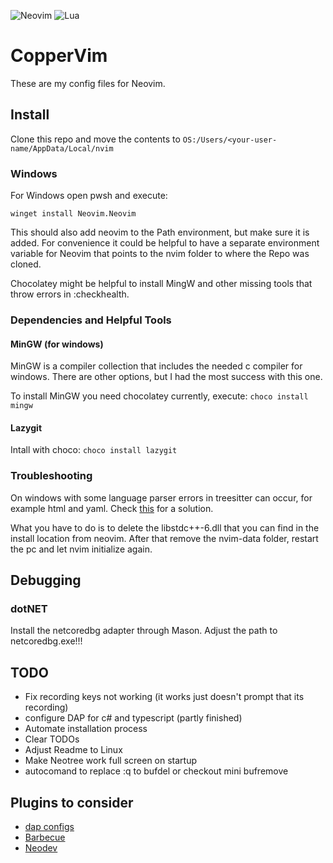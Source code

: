 ![Neovim](https://img.shields.io/badge/NeoVim-%2357A143.svg?&style=for-the-badge&logo=neovim&logoColor=white)
![Lua](https://img.shields.io/badge/lua-%232C2D72.svg?style=for-the-badge&logo=lua&logoColor=white)

# CopperVim

These are my config files for Neovim.

## Install

Clone this repo and move the contents to ```OS:/Users/<your-user-name/AppData/Local/nvim```

### Windows

For Windows open pwsh and execute:
```pwsh
winget install Neovim.Neovim
```

This should also add neovim to the Path environment, but make sure it is added.
For convenience it could be helpful to have a separate environment variable for Neovim that points to the nvim folder
to where the Repo was cloned.

Chocolatey might be helpful to install MingW and other missing tools that throw errors in :checkhealth.

### Dependencies and Helpful Tools

#### MinGW (for windows)

MinGW is a compiler collection that includes the needed c compiler for windows. There are other options, but I had the most
success with this one.

To install MinGW you need chocolatey currently, execute: ```choco install mingw```

#### Lazygit

Intall with choco: ```choco install lazygit```

### Troubleshooting

On windows with some language parser errors in treesitter can occur, for example html and yaml.
Check [this](https://github.com/nvim-treesitter/nvim-treesitter/issues/3587#issuecomment-1306608973) for a solution.

What you have to do is to delete the libstdc++-6.dll that you can find in the install location from neovim.
After that remove the nvim-data folder, restart the pc and let nvim initialize again.

## Debugging

### dotNET

Install the netcoredbg adapter through Mason. Adjust the path to netcoredbg.exe!!!

## TODO

- Fix recording keys not working (it works just doesn't prompt that its recording)
- configure DAP for c# and typescript (partly finished)
- Automate installation process
- Clear TODOs
- Adjust Readme to Linux
- Make Neotree work full screen on startup
- autocomand to replace :q to bufdel or checkout mini bufremove

## Plugins to consider

- [dap configs](https://github.com/ldelossa/nvim-dap-projects)
- [Barbecue]()
- [Neodev](https://github.com/folke/neodev.nvim)

